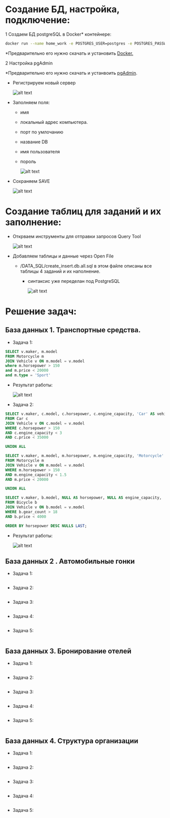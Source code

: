 # Создание БД, настройка, подключение:

1 Создаем БД postgreSQL в Docker\* контейнере:

```bash
docker run --name home_work -e POSTGRES_USER=postgres -e POSTGRES_PASSWORD=postgres -e POSTGRES_DB=postgres -p 5432:5432 -d postgres:13
```

\*Предварительно его нужно скачать и установить [Docker.](https://www.docker.com/)

2 Настройка pgAdmin

\*Предварительно его нужно скачать и устанвоить [pgAdmin](https://www.pgadmin.org/download/pgadmin-4-windows/).

- Регистрируем новый сервер

  ![alt text](/image/start.jpg)

- Заполняем поля:

  - имя
  - локальный адрес компьютера.
  - порт по умлочанию
  - название DB
  - имя пользователя
  - пороль

    ![alt text](/image/config1.jpg)

- Сохраняем SAVE

  ![alt text](/image/config2.jpg)

# Создание таблиц для заданий и их заполнение:

- Открваем инструменты для отправки запросов Query Tool

  ![alt text](/image/work_space.jpg)

- Добавляем таблицы и данные через Open File

  - /DATA_SQL/create_insert.db.all.sql в этом файле описаны все таблицы 4 заданий и их наполнение.

    - синтаксис уже переделан под PostgreSQL

      ![alt text](/image/add_file.jpg)

# Решение задач:

## База данных 1. Транспортные средства.

- Задача 1:

```sql
SELECT v.maker, m.model
FROM Motorcycle m
JOIN Vehicle v ON m.model = v.model
where m.horsepower > 150
and m.price < 20000
and m.type = 'Sport'
```

- Результат работы:

  ![alt text](/image/db.1.1.jpg)

- Задача 2:

```sql
SELECT v.maker, c.model, c.horsepower, c.engine_capacity, 'Car' AS vehicle_type
FROM Car c
JOIN Vehicle v ON c.model = v.model
WHERE c.horsepower > 150
AND c.engine_capacity < 3
AND c.price < 35000

UNION ALL

SELECT v.maker, m.model, m.horsepower, m.engine_capacity, 'Motorcycle' AS vehicle_type
FROM Motorcycle m
JOIN Vehicle v ON m.model = v.model
WHERE m.horsepower > 150
AND m.engine_capacity < 1.5
AND m.price < 20000

UNION ALL

SELECT v.maker, b.model, NULL AS horsepower, NULL AS engine_capacity, 'Bicycle' AS vehicle_type
FROM Bicycle b
JOIN Vehicle v ON b.model = v.model
WHERE b.gear_count > 18
AND b.price < 4000

ORDER BY horsepower DESC NULLS LAST;
```

- Результат работы:

  ![alt text](/image/db.1.2.jpg)

## База данных 2 . Автомобильные гонки

- Задача 1:

```sql


```

- Задача 2:

```sql


```

- Задача 3:

```sql

```

- Задача 4:

```sql


```

- Задача 5:

```sql


```

## База данных 3. Бронирование отелей

- Задача 1:

```sql


```

- Задача 2:

```sql


```

- Задача 3:

```sql

```

- Задача 4:

```sql


```

- Задача 5:

```sql


```

## База данных 4. Структура организации

- Задача 1:

```sql


```

- Задача 2:

```sql


```

- Задача 3:

```sql

```

- Задача 4:

```sql


```

- Задача 5:

```sql


```
